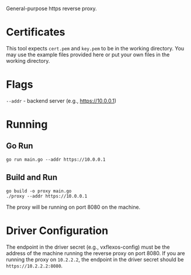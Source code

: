 General-purpose https reverse proxy.

# Certificates
This tool expects `cert.pem` and `key.pem` to be in the working directory. You may use the example files provided here or put your own files in the working directory.

# Flags
`--addr` - backend server (e.g., https://10.0.0.1)

# Running
## Go Run
`go run main.go --addr https://10.0.0.1`

## Build and Run
```
go build -o proxy main.go
./proxy --addr https://10.0.0.1
```

The proxy will be running on port 8080 on the machine.

# Driver Configuration
The endpoint in the driver secret (e.g., vxflexos-config) must be the address of the machine running the reverse proxy on port 8080. If you are running the proxy on `10.2.2.2`, the endpoint in the driver secret should be `https://10.2.2.2:8080`.
